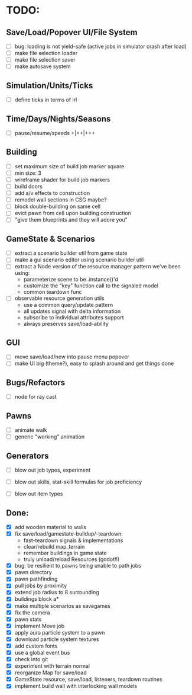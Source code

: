 # TODO:

## Save/Load/Popover UI/File System
- [ ] bug: loading is not yield-safe (active jobs in simulator crash after load)
- [ ] make file selection loader
- [ ] make file selection saver
- [ ] make autosave system

## Simulation/Units/Ticks
- [ ] define ticks in terms of irl

## Time/Days/Nights/Seasons
- [ ] pause/resume/speeds +|++|+++

## Building
- [ ] set maximum size of build job marker square
- [ ] min size: 3
- [ ] wireframe shader for build job markers
- [ ] build doors
- [ ] add a/v effects to construction
- [ ] remodel wall sections in CSG maybe?
- [ ] block double-building on same cell
- [ ] evict pawn from cell upon building construction
- [ ] "give them blueprints and they will adore you"

## GameState & Scenarios
- [ ] extract a scenario builder util from game state
- [ ] make a gui scenario editor using scenario builder util
- [ ] extract a Node version of the resource manager pattern we've been using:
  - parameterize scene to be .instance()'d
  - customize the "key" function call to the signaled model
  - common teardown func
- [ ] observable resource generation utils
  - use a common query/update pattern
  - all updates signal with delta information
  - subscribe to individual attributes support
  - always preserves save/load-ability


## GUI
- [ ] move save/load/new into pause menu popover
- [ ] make UI big (theme?), easy to splash around and get things done

## Bugs/Refactors
- [ ] node for ray cast

## Pawns
- [ ] animate walk
- [ ] generic "working" animation

## Generators
- [ ] blow out job types, experiment
- [ ] blow out skills, stat-skill formulas for job proficiency
- [ ] blow out item types



## Done:
- [x] add wooden material to walls
- [x] fix save/load/gamestate-buildup/-teardown:
  - fast-teardown signals & implementations
  - clear/rebuild map_terrain
  - remember buildings in game state
  - truly unload/reload Resources (godot!!)
- [x] bug: be resilient to pawns being unable to path jobs
- [x] pawn directory
- [x] pawn pathfinding
- [x] pull jobs by proximity
- [x] extend job radius to 8 surrounding
- [x] buildings block a*
- [x] make multiple scenarios as savegames
- [x] fix the camera
- [x] pawn stats
- [x] implement Move job
- [x] apply aura particle system to a pawn
- [x] download particle system textures
- [x] add custom fonts
- [x] use a global event bus
- [x] check into git
- [x] experiment with terrain normal
- [x] reorganize Map for save/load
- [x] GameState resource, save/load, listeners, teardown routines
- [x] implement build wall with interlocking wall models
